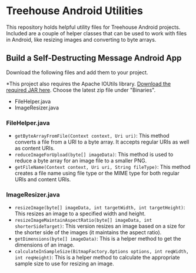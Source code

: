 Treehouse Android Utilities
===========================

This repository holds helpful utility files for Treehouse Android projects. Included are a couple of helper classes that can be used to work with files in Android, like resizing images and converting to byte arrays.

## Build a Self-Destructing Message Android App
Download the following files and add them to your project.

*This project also requires the Apache IOUtils library. [Download the required JAR here](http://commons.apache.org/proper/commons-io/download_io.cgi). Choose the latest zip file under "Binaries".

- FileHelper.java
- ImageResizer.java
 
### FileHelper.java

- `getByteArrayFromFile(Context context, Uri uri)`: This method converts a file from a URI to a byte array. It accepts regular URIs as well as content URIs.
- `reduceImageForUpload(byte[] imageData)`: This method is used to reduce a byte array for an image file to a smaller PNG.
- `getFileName(Context context, Uri uri, String fileType)`: This method creates a file name using file type or the MIME type for both regular URIs and content URIs.

### ImageResizer.java

- `resizeImage(byte[] imageData, int targetWidth, int targetHeight)`: This resizes an image to a specified width and height.
- `resizeImageMaintainAspectRatio(byte[] imageData, int shorterSideTarget)`: This version resizes an image based on a size for the shorter side of the images (it maintains the aspect ratio).
- `getDimensions(byte[] imageData)`: This is a helper method to get the dimensions of an image.
- `calculateInSampleSize(BitmapFactory.Options options, int reqWidth, int reqHeight)`: This is a helper method to calculate the appropriate sample size to use for resizing an image.

